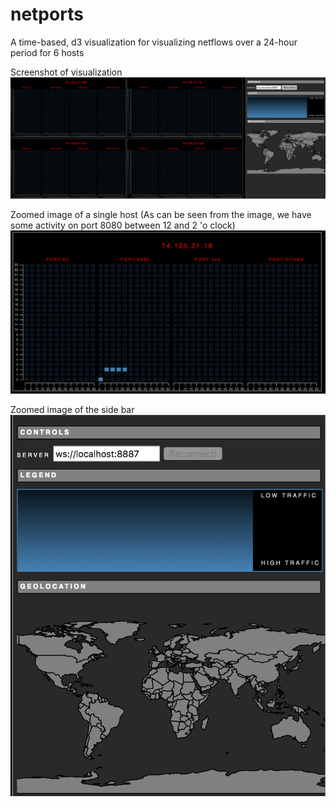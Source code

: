 # netports
A time-based, d3 visualization for visualizing netflows over a 24-hour period for 6 hosts

Screenshot of visualization
![visualization screen shot](viz/images/viz_screen_shot.png)

Zoomed image of  a single host
(As can be seen from the image, we have some activity on port 8080 between 12 and 2 'o clock)
![visualization host screen shot](viz/images/single_host.png)


Zoomed image of the side bar
![visualization side bar](viz/images/side_bar.png)


